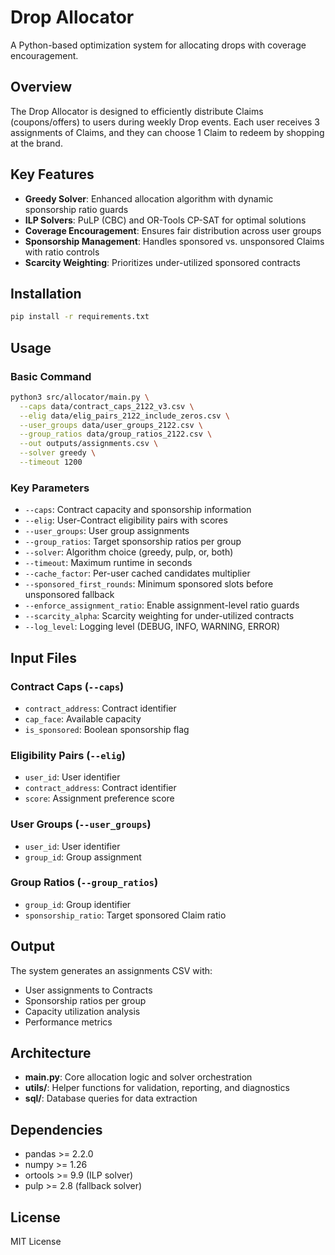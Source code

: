 # Drop Allocator

A Python-based optimization system for allocating drops with coverage encouragement.

## Overview

The Drop Allocator is designed to efficiently distribute Claims (coupons/offers) to users during weekly Drop events. Each user receives 3 assignments of Claims, and they can choose 1 Claim to redeem by shopping at the brand.

## Key Features

- **Greedy Solver**: Enhanced allocation algorithm with dynamic sponsorship ratio guards
- **ILP Solvers**: PuLP (CBC) and OR-Tools CP-SAT for optimal solutions
- **Coverage Encouragement**: Ensures fair distribution across user groups
- **Sponsorship Management**: Handles sponsored vs. unsponsored Claims with ratio controls
- **Scarcity Weighting**: Prioritizes under-utilized sponsored contracts

## Installation

```bash
pip install -r requirements.txt
```

## Usage

### Basic Command

```bash
python3 src/allocator/main.py \
  --caps data/contract_caps_2122_v3.csv \
  --elig data/elig_pairs_2122_include_zeros.csv \
  --user_groups data/user_groups_2122.csv \
  --group_ratios data/group_ratios_2122.csv \
  --out outputs/assignments.csv \
  --solver greedy \
  --timeout 1200
```

### Key Parameters

- `--caps`: Contract capacity and sponsorship information
- `--elig`: User-Contract eligibility pairs with scores
- `--user_groups`: User group assignments
- `--group_ratios`: Target sponsorship ratios per group
- `--solver`: Algorithm choice (greedy, pulp, or, both)
- `--timeout`: Maximum runtime in seconds
- `--cache_factor`: Per-user cached candidates multiplier
- `--sponsored_first_rounds`: Minimum sponsored slots before unsponsored fallback
- `--enforce_assignment_ratio`: Enable assignment-level ratio guards
- `--scarcity_alpha`: Scarcity weighting for under-utilized contracts
- `--log_level`: Logging level (DEBUG, INFO, WARNING, ERROR)

## Input Files

### Contract Caps (`--caps`)

- `contract_address`: Contract identifier
- `cap_face`: Available capacity
- `is_sponsored`: Boolean sponsorship flag

### Eligibility Pairs (`--elig`)

- `user_id`: User identifier
- `contract_address`: Contract identifier
- `score`: Assignment preference score

### User Groups (`--user_groups`)

- `user_id`: User identifier
- `group_id`: Group assignment

### Group Ratios (`--group_ratios`)

- `group_id`: Group identifier
- `sponsorship_ratio`: Target sponsored Claim ratio

## Output

The system generates an assignments CSV with:

- User assignments to Contracts
- Sponsorship ratios per group
- Capacity utilization analysis
- Performance metrics

## Architecture

- **main.py**: Core allocation logic and solver orchestration
- **utils/**: Helper functions for validation, reporting, and diagnostics
- **sql/**: Database queries for data extraction

## Dependencies

- pandas >= 2.2.0
- numpy >= 1.26
- ortools >= 9.9 (ILP solver)
- pulp >= 2.8 (fallback solver)

## License

MIT License
